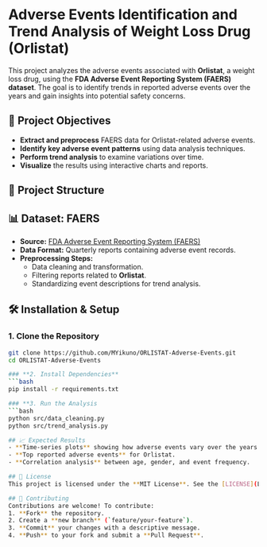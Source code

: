 # Adverse Events Identification and Trend Analysis of Weight Loss Drug (Orlistat)

This project analyzes the adverse events associated with **Orlistat**, a weight loss drug, using the **FDA Adverse Event Reporting System (FAERS) dataset**. The goal is to identify trends in reported adverse events over the years and gain insights into potential safety concerns.

## 📌 Project Objectives
- **Extract and preprocess** FAERS data for Orlistat-related adverse events.
- **Identify key adverse event patterns** using data analysis techniques.
- **Perform trend analysis** to examine variations over time.
- **Visualize** the results using interactive charts and reports.

## 📂 Project Structure



## 📊 Dataset: FAERS
- **Source:** [FDA Adverse Event Reporting System (FAERS)](https://www.fda.gov/drugs/questions-and-answers-fda-adverse-event-reporting-system-faers)
- **Data Format:** Quarterly reports containing adverse event records.
- **Preprocessing Steps:**
  - Data cleaning and transformation.
  - Filtering reports related to **Orlistat**.
  - Standardizing event descriptions for trend analysis.

## 🛠 Installation & Setup
### **1. Clone the Repository**
```bash
git clone https://github.com/MYikuno/ORLISTAT-Adverse-Events.git
cd ORLISTAT-Adverse-Events

### **2. Install Dependencies**
```bash
pip install -r requirements.txt

### **3. Run the Analysis
```bash
python src/data_cleaning.py
python src/trend_analysis.py

## 📈 Expected Results
- **Time-series plots** showing how adverse events vary over the years.
- **Top reported adverse events** for Orlistat.
- **Correlation analysis** between age, gender, and event frequency.

## 📝 License
This project is licensed under the **MIT License**. See the [LICENSE](LICENSE) file for more details.

## 🤝 Contributing
Contributions are welcome! To contribute:
1. **Fork** the repository.
2. Create a **new branch** (`feature/your-feature`).
3. **Commit** your changes with a descriptive message.
4. **Push** to your fork and submit a **Pull Request**.

